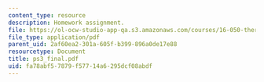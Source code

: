 ```yaml
---
content_type: resource
description: Homework assignment.
file: https://ol-ocw-studio-app-qa.s3.amazonaws.com/courses/16-050-thermal-energy-fall-2002/fa78abf57879f57714a6295dcf08abdf_ps3_final.pdf
file_type: application/pdf
parent_uid: 2af60ea2-301a-605f-b399-896a0de17e88
resourcetype: Document
title: ps3_final.pdf
uid: fa78abf5-7879-f577-14a6-295dcf08abdf
---
```

